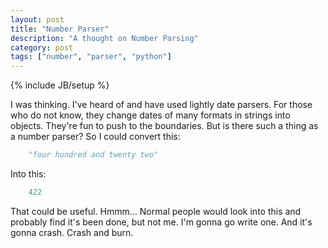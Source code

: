 ```yaml
---
layout: post
title: "Number Parser"
description: "A thought on Number Parsing"
category: post
tags: ["number", "parser", "python"]
---
```

{% include JB/setup %}

I was thinking. I've heard of and have used lightly date parsers. For those who do not know, they change dates of many formats in strings into objects. They're fun to push to the boundaries. But is there such a thing as a number parser? So I could convert this:

```python
    "four hundred and twenty two"
```

Into this:

```python
    422
```

That could be useful. Hmmm... Normal people would look into this and probably find it's been done, but not me. I'm gonna go write one. And it's gonna crash. Crash and burn.
